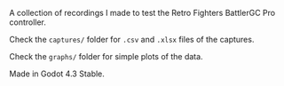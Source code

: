 A collection of recordings I made to test the Retro Fighters BattlerGC Pro controller.

Check the `captures/` folder for `.csv` and `.xlsx` files of the captures.

Check the `graphs/` folder for simple plots of the data.

Made in Godot 4.3 Stable.